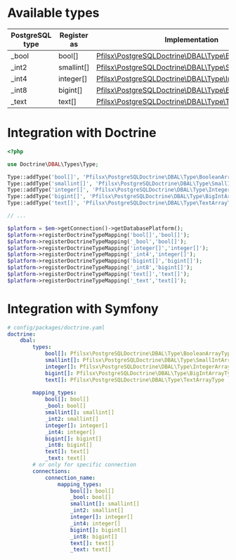 Available types
===============

| PostgreSQL type | Register as | Implementation                                                                                  |
|-----------------|-------------|-------------------------------------------------------------------------------------------------|
| _bool           | bool[]      | [Pfilsx\PostgreSQLDoctrine\DBAL\Type\BooleanArrayType](../src/DBAL/Type/BooleanArrayType.php)   |
| _int2           | smallint[]  | [Pfilsx\PostgreSQLDoctrine\DBAL\Type\SmallIntArrayType](../src/DBAL/Type/SmallIntArrayType.php) | 
| _int4           | integer[]   | [Pfilsx\PostgreSQLDoctrine\DBAL\Type\IntegerArrayType](../src/DBAL/Type/IntegerArrayType.php)   | 
| _int8           | bigint[]    | [Pfilsx\PostgreSQLDoctrine\DBAL\Type\BigIntArrayType](../src/DBAL/Type/BigIntArrayType.php)     | 
| _text           | text[]      | [Pfilsx\PostgreSQLDoctrine\DBAL\Type\TextArrayType](../src/DBAL/Type/TextArrayType.php)         |

Integration with Doctrine
=========================

```php 
<?php

use Doctrine\DBAL\Types\Type;

Type::addType('bool[]', 'Pfilsx\PostgreSQLDoctrine\DBAL\Type\BooleanArrayType');
Type::addType('smallint[]', 'Pfilsx\PostgreSQLDoctrine\DBAL\Type\SmallIntArrayType');
Type::addType('integer[]', 'Pfilsx\PostgreSQLDoctrine\DBAL\Type\IntegerArrayType');
Type::addType('bigint[]', 'Pfilsx\PostgreSQLDoctrine\DBAL\Type\BigIntArrayType');
Type::addType('text[]', 'Pfilsx\PostgreSQLDoctrine\DBAL\Type\TextArrayType');

// ...

$platform = $em->getConnection()->getDatabasePlatform();
$platform->registerDoctrineTypeMapping('bool[]','bool[]');
$platform->registerDoctrineTypeMapping('_bool','bool[]');
$platform->registerDoctrineTypeMapping('integer[]','integer[]');
$platform->registerDoctrineTypeMapping('_int4','integer[]');
$platform->registerDoctrineTypeMapping('bigint[]','bigint[]');
$platform->registerDoctrineTypeMapping('_int8','bigint[]');
$platform->registerDoctrineTypeMapping('text[]','text[]');
$platform->registerDoctrineTypeMapping('_text','text[]');
```

Integration with Symfony
=========================

```yaml
# config/packages/doctrine.yaml
doctrine:
    dbal:
        types: 
            bool[]: Pfilsx\PostgreSQLDoctrine\DBAL\Type\BooleanArrayType
            smallint[]: Pfilsx\PostgreSQLDoctrine\DBAL\Type\SmallIntArrayType
            integer[]: Pfilsx\PostgreSQLDoctrine\DBAL\Type\IntegerArrayType
            bigint[]: Pfilsx\PostgreSQLDoctrine\DBAL\Type\BigIntArrayType
            text[]: Pfilsx\PostgreSQLDoctrine\DBAL\Type\TextArrayType
            
        mapping_types:
            bool[]: bool[]
            _bool: bool[]
            smallint[]: smallint[]
            _int2: smallint[]
            integer[]: integer[]
            _int4: integer[]
            bigint[]: bigint[]
            _int8: bigint[]
            text[]: text[]
            _text: text[]
        # or only for specific connection
        connections:
            connection_name:
                mapping_types:
                    bool[]: bool[]
                    _bool: bool[]
                    smallint[]: smallint[]
                    _int2: smallint[]
                    integer[]: integer[]
                    _int4: integer[]
                    bigint[]: bigint[]
                    _int8: bigint[]
                    text[]: text[]
                    _text: text[]
```